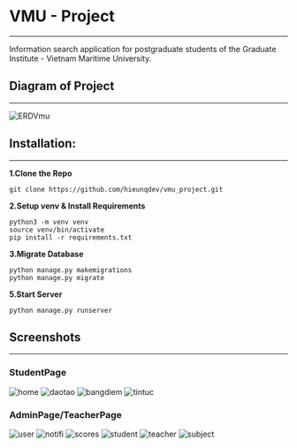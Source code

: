 # VMU - Project
---
Information search application for postgraduate students of the Graduate Institute - Vietnam Maritime University.

## Diagram of Project
---
![ERDVmu](screenshots/ERDVmu.drawio.png)

## Installation:
---
**1.Clone the Repo**
```
git clone https://github.com/hieunqdev/vmu_project.git
```

**2.Setup venv & Install Requirements**
```
python3 -m venv venv
source venv/bin/activate
pip install -r requirements.txt
```

**3.Migrate Database**
```
python manage.py makemigrations 
python manage.py migrate
```

**5.Start Server**
```
python manage.py runserver
```

## Screenshots
---
### StudentPage
![home](screenshots/home.png)
![daotao](screenshots/daotao.png)
![bangdiem](screenshots/fixbangdiem.png)
![tintuc](screenshots/tintuc.png)

### AdminPage/TeacherPage
![user](screenshots/admin_user.png)
![notifi](screenshots/admin_notifi.png)
![scores](screenshots/admin_scores.png)
![student](screenshots/admin_student.png)
![teacher](screenshots/admin_teacher.png)
![subject](screenshots/admin_subject.png)